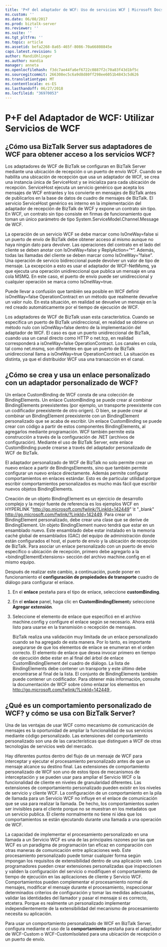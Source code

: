```yaml
---
title: 'P+F del adaptador de WCF: Uso de servicios WCF | Microsoft Docs'
ms.custom: ''
ms.date: 06/08/2017
ms.prod: biztalk-server
ms.reviewer: ''
ms.suite: ''
ms.tgt_pltfrm: ''
ms.topic: article
ms.assetid: befa2268-8a65-465f-8086-70a66808845e
caps.latest.revision: 5
author: MandiOhlinger
ms.author: mandia
manager: anneta
ms.openlocfilehash: f3dc7ae44fa6ef6722c0887f2c70a83f43d1bf5c
ms.sourcegitcommit: 266308ec5c6a9d8d80ff298ee6051b4843c5d626
ms.translationtype: MT
ms.contentlocale: es-ES
ms.lasthandoff: 06/27/2018
ms.locfileid: "36970053"
---
```

# <a name="wcf-adapter-faq-using-wcf-services"></a>P+F del Adaptador de WCF: Utilizar Servicios de WCF
## <a name="how-does-biztalk-server-use-its-wcf-adapters-to-access-wcf-services"></a>¿Cómo usa BizTalk Server sus adaptadores de WCF para obtener acceso a los servicios WCF?  
 Los adaptadores de WCF de BizTalk se configuran en BizTalk Server mediante una ubicación de recepción o un puerto de envío WCF. Cuando se habilita una ubicación de recepción que usa un adaptador de WCF, se crea una instancia única de ServiceHost y se inicializa para cada ubicación de recepción. ServiceHost ejecuta un servicio genérico que acepta los mensajes de WCF entrantes y los convierte en mensajes de BizTalk antes de publicarlos en la base de datos de cuadro de mensajes de BizTalk. El servicio ServiceHost genérico es interno en la implementación del adaptador de recepción de BizTalk de WCF y expone un contrato sin tipo. En WCF, un contrato sin tipo consiste en firmas de funcionamiento que toman un único parámetro de tipo System.ServiceModel.Channel.Message de WCF.  
  
 La operación de un servicio WCF se debe marcar como IsOneWay=false si un puerto de envío de BizTalk debe obtener acceso al mismo aunque no haya ningún dato para devolver. Las operaciones del contrato en el lado del cliente se deben anotar con IsOneWay=false y ReplyAction=”*”.  Además, todas las llamadas del cliente se deben marcar como IsOneWay=”false”. Una operación de servicio bidireccional puede devolver un valor de tipo de mensaje. La excepción a esto es usar el adaptador de WCF-NetMsmq, ya que ejecuta una operación unidireccional que publica un mensaje en una cola MSMQ. En este caso, el puerto de envío puede ser unidireccional y cualquier operación se marca como IsOneWay=true.  
  
 Puede llevar a confusión que también sea posible en WCF definir isOneWay=false OperationContract en un método que realmente devuelve un valor nulo. En esta situación, en realidad se devuelve un mensaje en la red creado automáticamente por el tiempo de ejecución de WCF.  
  
 Los adaptadores de WCF de BizTalk usan esta característica. Cuando se especifica un puerto de BizTalk unidireccional, en realidad se obtiene un método nulo con isOneWay=false dentro de la implementación del adaptador de WCF. El caso es que un puerto unidireccional de BizTalk, cuando usa un canal directo como HTTP o net.tcp, en realidad corresponderá a isOneWay=false OperationContract. Los canales en cola, tal como net.msmq, son diferentes en que un puerto de BizTalk unidireccional llama a isOneWay=true OperationContract. La situación es distinta, ya que el distribuidor WCF usa una transacción en el canal.  
  
## <a name="how-do-you-create-and-use-a-custom-binding-with-a-wcf-custom-adapter"></a>¿Cómo se crea y usa un enlace personalizado con un adaptador personalizado de WCF?  
 Un enlace CustomBinding de WCF consta de una colección de BindingElements. Un enlace CustomBinding se puede crear al combinar BindingElements preexistentes (por ejemplo, un transporte preexistente con un codificador preexistente de otro origen). O bien, se puede crear al combinar un BindingElement preexistente con un BindingElement personalizado que se acaba de escribir. Un enlace CustomBinding se puede crear con código a partir de estos componentes BindingElements, al agregarlos mediante programación. WCF también permite esta construcción a través de la configuración de .NET (archivos de configuración). Mediante el uso de BizTalk Server, este enlace CustomBinding puede crearse a través del adaptador personalizado de WCF de BizTalk.  
  
 El adaptador personalizado de WCF de BizTalk no solo permite crear un nuevo enlace a partir de BindingsElements, sino que también permite configurar un nuevo enlace directamente. Además permite configurar comportamientos en enlaces estándar. Esto es de particular utilidad porque escribir comportamientos personalizados es mucho más fácil que escribir nuevos objetos BindingElements.  
  
 Creación de un objeto BindingElement es un ejercicio de desarrollo complejo y la mejor fuente de referencia es los ejemplos WCF en HYPERLINK "<http://go.microsoft.com/fwlink/?LinkId=142449>" \t "_blank" http://go.microsoft.com/fwlink/?LinkId=142449. Para crear un BindingElement personalizado, debe crear una clase que se derive de BindingElement. Un objeto BindingElement nuevo tendrá que estar en un ensamblado nuevo. Este ensamblado debe estar instalado en la memoria caché global de ensamblados (GAC) del equipo de administración donde están configurados el host, el puerto de envío y la ubicación de recepción de BizTalk. Para asociar un enlace personalizado con un puerto de envío específico o ubicación de recepción, primero debe agregarlo a la \<bindingElementExtensions\> sección del archivo machine.config en el mismo equipo.  
  
 Después de realizar este cambio, a continuación, puede poner en funcionamiento el **configuración de propiedades de transporte** cuadro de diálogo para configurar el enlace.  
  
1. En el **enlace** pestaña para el tipo de enlace, seleccione **customBinding**.  
  
2. En el **enlace** panel, haga clic en **CustomBindingElement**y seleccione **Agregar extensión**.  
  
3. Seleccione el elemento de enlace que especificó en el archivo machine.config y configure el enlace según se necesario. Ahora está listo para usarse en la transmisión o recepción de mensajes.  
  
   BizTalk realiza una validación muy limitada de un enlace personalizado cuando se ha agregado de esta manera. Por lo tanto, es importante asegurarse de que los elementos de enlace se enumeran en el orden correcto. El elemento de enlace que desea invocar primero en tiempo de ejecución debe estar en al final del árbol de enlace CustomBindingElement del cuadro de diálogo. La lista de BindingElements debe contener un transporte y este último debe encontrarse al final de la lista. El conjunto de BindingElements también puede contener un codificador. Para obtener más información, consulte la documentación de WCF sobre cómo enlazar los elementos en [ http://go.microsoft.com/fwlink/?LinkId=142449 ](http://go.microsoft.com/fwlink/?LinkId=142449).  
  
## <a name="what-is-a-wcf-custom-behavior-and-how-do-i-use-one-with-biztalk-server"></a>¿Qué es un comportamiento personalizado de WCF? y cómo se usa con BizTalk Server?  
 Una de las ventajas de usar WCF como mecanismo de comunicación de mensajes es la oportunidad de ampliar la funcionalidad de sus servicios mediante código personalizado. Las extensiones del comportamiento personalizado son una de las características que distinguen a WCF de otras tecnologías de servicios web del mercado.  
  
 Hay diferentes puntos dentro del flujo de un mensaje de WCF para interceptar y ejecutar el procesamiento personalizado antes de que un mensaje alcance su destino final. Las extensiones de comportamiento personalizado de WCF son uno de estos tipos de mecanismos de interceptación y se pueden usar para ampliar el Servicio WCF o la funcionalidad de cliente en niveles de granularidad diferentes. Las extensiones de comportamiento personalizado pueden existir en los niveles de servicio y cliente WCF. La configuración de un comportamiento en la pila de llamada para un Servicio WCF no influye en el enlace de comunicación que se usa para realizar la llamada. De hecho, los comportamientos suelen ser invisibles para el cliente porque no se muestran en los metadatos que un servicio publica. El cliente normalmente no tiene ni idea que los comportamientos se están ejecutando durante una llamada a una operación de WCF.  
  
 La capacidad de implementar el procesamiento personalizado en una llamada a un Servicio WCF es una de las principales razones por las que WCF es un paradigma de programación tan eficaz en comparación con otras maneras de comunicación entre aplicaciones web. Este procesamiento personalizado puede tomar cualquier forma según impongan los requisitos de extensibilidad dentro de una aplicación web. Los programadores pueden crear extensiones personalizadas que inspeccionen y validen la configuración del servicio o modifiquen el comportamiento de tiempo de ejecución en las aplicaciones de cliente y Servicio WCF. Comportamientos pueden complementar el procesamiento normal de mensajes, modificar el mensaje durante el procesamiento, inspeccionar determinados criterios de configuración y tomar las medidas adecuadas, validar las identidades del llamador y pasar el mensaje si es correcto, etcetera. Porque es realmente un personalizado implementar independientemente de la extensibilidad del mecanismo de procesamiento necesita su aplicación.  
  
 Para usar un comportamiento personalizado de WCF en BizTalk Server, configura mediante el uso de la **comportamiento** pestaña para el adaptador de WCF-Custom o WCF-CustomIsolated para una ubicación de recepción o un puerto de envío.